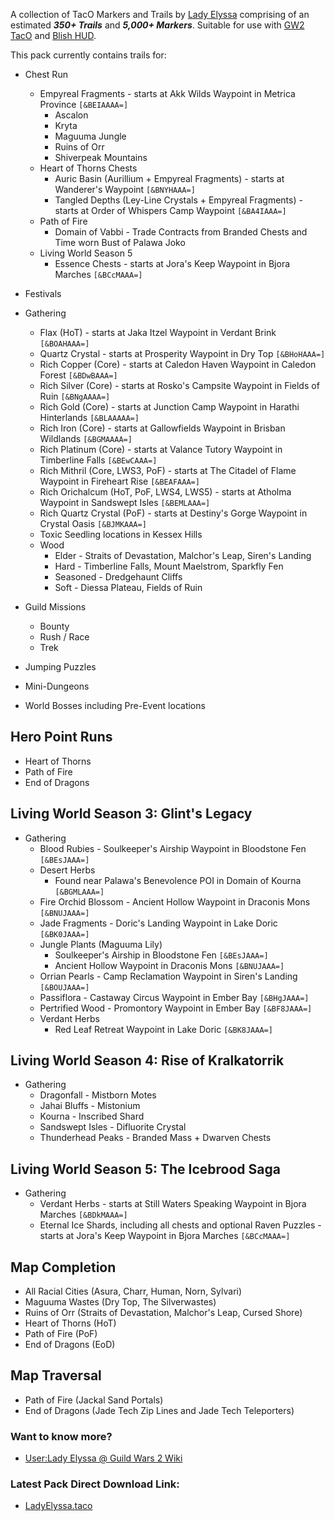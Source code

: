 A collection of TacO Markers and Trails by [Lady Elyssa](https://wiki.guildwars2.com/wiki/User:Lady_Elyssa) comprising of an estimated **_350+ Trails_** and **_5,000+ Markers_**. Suitable for use with [GW2 TacO](https://www.gw2taco.com/) and [Blish HUD](https://blishhud.com/). 

This pack currently contains trails for:

* Chest Run
   * Empyreal Fragments - starts at Akk Wilds Waypoint in Metrica Province `[&BEIAAAA=]`
      * Ascalon
      * Kryta
      * Maguuma Jungle
      * Ruins of Orr
      * Shiverpeak Mountains
   * Heart of Thorns Chests
      * Auric Basin (Aurillium + Empyreal Fragments) - starts at Wanderer's Waypoint `[&BNYHAAA=]`
      * Tangled Depths (Ley-Line Crystals + Empyreal Fragments) - starts at Order of Whispers Camp Waypoint `[&BA4IAAA=]`
   * Path of Fire
      * Domain of Vabbi - Trade Contracts from Branded Chests and Time worn Bust of Palawa Joko
   * Living World Season 5
      * Essence Chests - starts at Jora's Keep Waypoint in Bjora Marches `[&BCcMAAA=]`

* Festivals

* Gathering
   * Flax (HoT) - starts at Jaka Itzel Waypoint in Verdant Brink `[&BOAHAAA=]`
   * Quartz Crystal - starts at Prosperity Waypoint in Dry Top `[&BHoHAAA=]`
   * Rich Copper (Core) - starts at Caledon Haven Waypoint in Caledon Forest `[&BDwBAAA=]`
   * Rich Silver (Core) - starts at Rosko's Campsite Waypoint in Fields of Ruin `[&BNgAAAA=]`
   * Rich Gold (Core) - starts at Junction Camp Waypoint in Harathi Hinterlands `[&BLAAAAA=]`
   * Rich Iron (Core) - starts at Gallowfields Waypoint in Brisban Wildlands `[&BGMAAAA=]`
   * Rich Platinum (Core) - starts at Valance Tutory Waypoint in Timberline Falls `[&BEwCAAA=]`
   * Rich Mithril (Core, LWS3, PoF) - starts at The Citadel of Flame Waypoint in Fireheart Rise `[&BEAFAAA=]`
   * Rich Orichalcum (HoT, PoF, LWS4, LWS5) - starts at Atholma Waypoint in Sandswept Isles `[&BEMLAAA=]`
   * Rich Quartz Crystal (PoF) - starts at Destiny's Gorge Waypoint in Crystal Oasis `[&BJMKAAA=]`
   * Toxic Seedling locations in Kessex Hills
   * Wood
      * Elder - Straits of Devastation, Malchor's Leap, Siren's Landing
      * Hard - Timberline Falls, Mount Maelstrom, Sparkfly Fen
      * Seasoned - Dredgehaunt Cliffs
      * Soft - Diessa Plateau, Fields of Ruin

* Guild Missions 
   * Bounty
   * Rush / Race
   * Trek

* Jumping Puzzles

* Mini-Dungeons

* World Bosses including Pre-Event locations

## Hero Point Runs ##
* Heart of Thorns
* Path of Fire
* End of Dragons

## Living World Season 3: Glint's Legacy ##
* Gathering
   * Blood Rubies - Soulkeeper's Airship Waypoint in Bloodstone Fen `[&BEsJAAA=]`
   * Desert Herbs
      * Found near Palawa's Benevolence POI in Domain of Kourna `[&BGMLAAA=]`
   * Fire Orchid Blossom - Ancient Hollow Waypoint in Draconis Mons `[&BNUJAAA=]`
   * Jade Fragments - Doric's Landing Waypoint in Lake Doric `[&BK0JAAA=]`
   * Jungle Plants (Maguuma Lily)
      * Soulkeeper's Airship in Bloodstone Fen `[&BEsJAAA=]`
      * Ancient Hollow Waypoint in Draconis Mons `[&BNUJAAA=]`
   * Orrian Pearls - Camp Reclamation Waypoint in Siren's Landing `[&BOUJAAA=]`
   * Passiflora - Castaway Circus Waypoint in Ember Bay `[&BHgJAAA=]`
   * Pertrified Wood - Promontory Waypoint in Ember Bay `[&BF8JAAA=]`
   * Verdant Herbs
      * Red Leaf Retreat Waypoint in Lake Doric `[&BK8JAAA=]`

## Living World Season 4: Rise of Kralkatorrik ##
* Gathering
   * Dragonfall - Mistborn Motes
   * Jahai Bluffs - Mistonium
   * Kourna - Inscribed Shard
   * Sandswept Isles - Difluorite Crystal
   * Thunderhead Peaks - Branded Mass + Dwarven Chests

## Living World Season 5: The Icebrood Saga ##
* Gathering
   * Verdant Herbs - starts at Still Waters Speaking Waypoint in Bjora Marches `[&BDkMAAA=]`
   * Eternal Ice Shards, including all chests and optional Raven Puzzles - starts at Jora's Keep Waypoint in Bjora Marches `[&BCcMAAA=]`

## Map Completion ##
* All Racial Cities (Asura, Charr, Human, Norn, Sylvari)
* Maguuma Wastes (Dry Top, The Silverwastes)
* Ruins of Orr (Straits of Devastation, Malchor's Leap, Cursed Shore)
* Heart of Thorns (HoT)
* Path of Fire (PoF)
* End of Dragons (EoD)

## Map Traversal ##
* Path of Fire (Jackal Sand Portals)
* End of Dragons (Jade Tech Zip Lines and Jade Tech Teleporters)

### Want to know more? ###
* [User:Lady Elyssa @ Guild Wars 2 Wiki](https://wiki.guildwars2.com/wiki/User:Lady_Elyssa)
 
### Latest Pack Direct Download Link: ###
* [LadyElyssa.taco](https://github.com/LadyElyssa/LadyElyssaTacoTrails/raw/main/LadyElyssa.taco)
